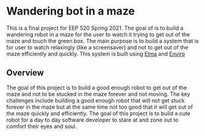 # Wandering bot in a maze

This is a final project for EEP 520 Spring 2021. The goal of is to build a wandering robot in a maze for the user to watch it trying to get out of the maze and touch the green box. The main purpose is to build a system that is for user to watch relaxingly (like a screensaver) and not to get out of the maze efficiently and quickly. This system is built using [Elma](https://github.com/klavinslab/elma) and [Enviro](https://github.com/klavinslab/enviro)

## Overview

The goal of this project is to build a good enough robot to get out of the maze and not to be stucked in the maze forever and not moving. The key challenges include building a good enough robot that will not get stuck forever in the maze but at the same time not too good that it will get out of the maze quickly and efficiently. The goal of this project is to build a cute robot for a day to day software developer to stare at and zone out to comfort their eyes and soul.
